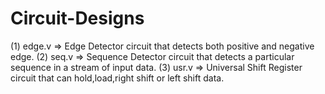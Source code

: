 # Circuit-Designs
(1) edge.v => Edge Detector circuit that detects both positive and negative edge. 
(2) seq.v => Sequence Detector circuit that detects a particular sequence in a stream of input data.
(3) usr.v => Universal Shift Register circuit that can hold,load,right shift or left shift data.
